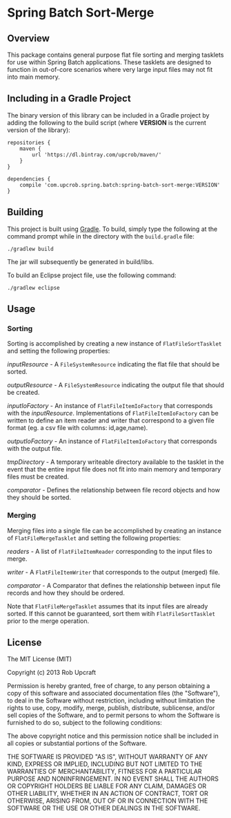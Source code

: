 Spring Batch Sort-Merge
=======================

Overview
--------
This package contains general purpose flat file sorting and merging
tasklets for use within Spring Batch applications.  These tasklets
are designed to function in out-of-core scenarios where very large
input files may not fit into main memory.

Including in a Gradle Project
-----------------------------

The binary version of this library can be included in a Gradle project by adding the following to the build script (where **VERSION** is the current version of the library):

	repositories {
		maven {
			url 'https://dl.bintray.com/upcrob/maven/'
		}
	}
	
	dependencies {
		compile 'com.upcrob.spring.batch:spring-batch-sort-merge:VERSION'
	}


Building
--------
This project is built using <a href="http://www.gradle.org">Gradle</a>.
To build, simply type the following at the command prompt while in
the directory with the `build.gradle` file:

	./gradlew build

The jar will subsequently be generated in build/libs.

To build an Eclipse project file, use the following command:

	./gradlew eclipse

Usage
-----

### Sorting ###
Sorting is accomplished by creating a new instance of `FlatFileSortTasklet`
and setting the following properties:

*inputResource* - A `FileSystemResource` indicating the flat file that
should be sorted.

*outputResource* - A `FileSystemResource` indicating the output file that
should be created.

*inputIoFactory* - An instance of `FlatFileItemIoFactory` that corresponds
with the *inputResource*.  Implementations of `FlatFileItemIoFactory` can
be written to define an item reader and writer that correspond to a given
file format (eg. a csv file with columns: id,age,name).

*outputIoFactory* - An instance of `FlatFileItemIoFactory` that corresponds
with the output file.

*tmpDirectory* - A temporary writeable directory available to the tasklet in
the event that the entire input file does not fit into main memory and
temporary files must be created.

*comparator* - Defines the relationship between file record objects and how they should be sorted.

### Merging ###
Merging files into a single file can be accomplished by creating an instance
of `FlatFileMergeTasklet` and setting the following properties:

*readers* - A list of `FlatFileItemReader` corresponding to the input files
to merge.

*writer* - A `FlatFileItemWriter` that corresponds to the output (merged)
file.

*comparator* - A Comparator that defines the relationship between input
file records and how they should be ordered.

Note that `FlatFileMergeTasklet` assumes that its input files are already
sorted.  If this cannot be guaranteed, sort them witih `FlatFileSortTasklet`
prior to the merge operation.

License
-------
The MIT License (MIT)

Copyright (c) 2013 Rob Upcraft

Permission is hereby granted, free of charge, to any person obtaining a copy
of this software and associated documentation files (the "Software"), to deal
in the Software without restriction, including without limitation the rights
to use, copy, modify, merge, publish, distribute, sublicense, and/or sell
copies of the Software, and to permit persons to whom the Software is
furnished to do so, subject to the following conditions:

The above copyright notice and this permission notice shall be included in
all copies or substantial portions of the Software.

THE SOFTWARE IS PROVIDED "AS IS", WITHOUT WARRANTY OF ANY KIND, EXPRESS OR
IMPLIED, INCLUDING BUT NOT LIMITED TO THE WARRANTIES OF MERCHANTABILITY,
FITNESS FOR A PARTICULAR PURPOSE AND NONINFRINGEMENT. IN NO EVENT SHALL THE
AUTHORS OR COPYRIGHT HOLDERS BE LIABLE FOR ANY CLAIM, DAMAGES OR OTHER
LIABILITY, WHETHER IN AN ACTION OF CONTRACT, TORT OR OTHERWISE, ARISING FROM,
OUT OF OR IN CONNECTION WITH THE SOFTWARE OR THE USE OR OTHER DEALINGS IN
THE SOFTWARE.

